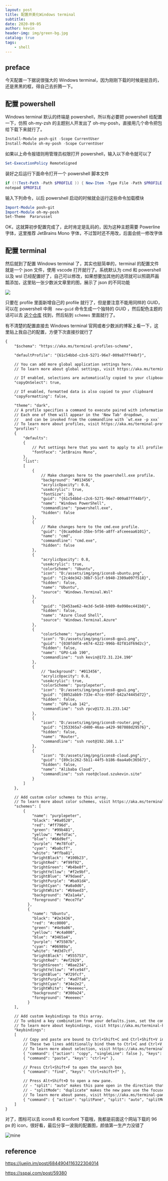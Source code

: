 ```yaml
---
layout: post
title: 配置并美化Windows terminal
subtitle: 
date: 2020-09-05
author: kevin
header-img: img/green-bg.jpg
catalog: true
tags:
    - shell
---
```




## preface



今天配置一下据说很强大的 Windows terminal，因为刚刚下载的时候是挺丑的，还是黑黑的框，得自己去折腾一下。



## 配置 powershell



Windows terminal 默认的终端是 powershell，所以有必要把 powershell 给配置一下，仿照 oh-my-zsh 的主题别人开发出了 oh-my-posh，直接用几个命令把包给下载下来就行了。



```powershell
Install-Module posh-git -Scope CurrentUser
Install-Module oh-my-posh -Scope CurrentUser
```



如果以上命令报错则用管理员权限打开 powershell，输入以下命令就可以了



```powershell
Set-ExecutionPolicy RemoteSigned
```



装好之后运行下面命令打开一个 powershell 脚本文件



```powershell
if (!(Test-Path -Path $PROFILE )) { New-Item -Type File -Path $PROFILE -Force }
notepad $PROFILE
```



输入下列命令，以后 powershell 启动的时候就会运行这些命令加载模块



```powershell
Import-Module posh-git
Import-Module oh-my-posh
Set-Theme  Pararussel
```



OK，这就算初步配置完成了，此时肯定是乱码的，因为这种主题需要 Powerline 字体，这里推荐 JetBrains Mono 字体，不过暂时还不用改，后面会统一修改字体



## 配置 terminal



然后就到了配置 Windows terminal 了，其实也挺简单的，terminal 的配置文件就是一个 json 文件，使用 vscode 打开就行了。系统默认为 cmd 和 powershell 以及 wsl 已经配置好了，自己可以修改，如果想要加其他的选项就可以照葫芦画瓢添加，这里贴一张少数派文章里的图，展示了 json 的不同功能



![](https://cdn.sspai.com/editor/u_spencerwoo/15836861908691.png?imageView2/2/w/1120/q/90/interlace/1/ignore-error/1)



只要在 profile 里面新增自己的 profile 就行了，但是要注意不能用同样的 GUID，可以在 powershell 中用 ` new-guid` 命令生成一个独特的 GUID ，然后配色主题的话可以去 [这个仓库](https://github.com/mbadolato/iTerm2-Color-Schemes) 找到，然后贴到 `schemes` 里面就行了。



有不清楚的配置直接去 Windows terminal 官网或者少数派的博客上看一下，这里贴上我自己的配置，方便下次直接抄就行了



```txt
{
    "$schema": "https://aka.ms/terminal-profiles-schema",

    "defaultProfile": "{61c54bbd-c2c6-5271-96e7-009a87ff44bf}",

    // You can add more global application settings here.
    // To learn more about global settings, visit https://aka.ms/terminal-global-settings

    // If enabled, selections are automatically copied to your clipboard.
    "copyOnSelect": true,

    // If enabled, formatted data is also copied to your clipboard
    "copyFormatting": false,

    "theme": "dark",
    // A profile specifies a command to execute paired with information about how it should look and feel.
    // Each one of them will appear in the 'New Tab' dropdown,
    //   and can be invoked from the commandline with `wt.exe -p xxx`
    // To learn more about profiles, visit https://aka.ms/terminal-profile-settings
    "profiles":
    {
        "defaults":
        {
            // Put settings here that you want to apply to all profiles.
            "fontFace": "JetBrains Mono",
        },
        "list":
        [
            {
                // Make changes here to the powershell.exe profile.
                "background": "#013456",
                "acrylicOpacity": 0.8,
                "useAcrylic": true,
                "fontSize": 10,
                "guid": "{61c54bbd-c2c6-5271-96e7-009a87ff44bf}",
                "name": "Windows PowerShell",
                "commandline": "powershell.exe",
                "hidden": false
            },
            {
                // Make changes here to the cmd.exe profile.
                "guid": "{0caa0dad-35be-5f56-a8ff-afceeeaa6101}",
                "name": "cmd",
                "commandline": "cmd.exe",
                "hidden": false
            },
            {
                "acrylicOpacity": 0.8,
                "useAcrylic": true,
                "colorScheme": "Ubuntu",
                "icon": "D:/assets/img/png/icons8-ubuntu.png",
                "guid": "{2c4de342-38b7-51cf-b940-2309a097f518}",
                "hidden": false,
                "name": "Ubuntu",
                "source": "Windows.Terminal.Wsl"
            },
            {
                "guid": "{b453ae62-4e3d-5e58-b989-0a998ec441b8}",
                "hidden": false,
                "name": "Azure Cloud Shell",
                "source": "Windows.Terminal.Azure"
            },
            {
                "colorScheme": "purplepeter",
                "icon": "D:/assets/img/png/icons8-gpu1.png",
                "guid": "{038fddf4-e674-4222-996b-02f81df69d2c}",
                "hidden": false,
                "name": "GPU-Lab 190",
                "commandline": "ssh kevin@172.31.224.190"
            },
            {
                // "background": "#013456",
                "acrylicOpacity": 0.8,
                "useAcrylic": true,
                "colorScheme": "purplepeter",
                "icon": "D:/assets/img/png/icons8-gpu1.png",
                "guid": "{8052abb9-733e-47ce-950f-b42a74445d72}",
                "hidden": false,
                "name": "GPU-Lab 142",
                "commandline": "ssh rpcv@172.31.233.142"
            },
            {
                "icon": "D:/assets/img/png/icons8-router.png",
                "guid": "{353365a7-d400-46aa-a429-987088d29576}",
                "hidden": false,
                "name": "Router",
                "commandline": "ssh root@192.168.1.1"
            },
            {
                "icon": "D:/assets/img/png/icons8-cloud.png",
                "guid": "{89c1c262-5b11-44f5-b186-0aa4a0c36567}",
                "hidden": false,
                "name": "Alibaba Cloud",
                "commandline": "ssh root@cloud.szukevin.site"
            }
        ]
    },

    // Add custom color schemes to this array.
    // To learn more about color schemes, visit https://aka.ms/terminal-color-schemes
    "schemes": [
        {
            "name": "purplepeter",
            "black": "#0a0520",
            "red": "#ff796d",
            "green": "#99b481",
            "yellow": "#efdfac",
            "blue": "#66d9ef",
            "purple": "#e78fcd",
            "cyan": "#ba8cff",
            "white": "#ffba81",
            "brightBlack": "#100b23",
            "brightRed": "#f99f92",
            "brightGreen": "#b4be8f",
            "brightYellow": "#f2e9bf",
            "brightBlue": "#79daed",
            "brightPurple": "#ba91d4",
            "brightCyan": "#a0a0d6",
            "brightWhite": "#b9aed3",
            "background": "#2a1a4a",
            "foreground": "#ece7fa"
          },
          {
            "name": "Ubuntu",
            "black": "#2e3436",
            "red": "#cc0000",
            "green": "#4e9a06",
            "yellow": "#c4a000",
            "blue": "#3465a4",
            "purple": "#75507b",
            "cyan": "#06989a",
            "white": "#d3d7cf",
            "brightBlack": "#555753",
            "brightRed": "#ef2929",
            "brightGreen": "#8ae234",
            "brightYellow": "#fce94f",
            "brightBlue": "#729fcf",
            "brightPurple": "#ad7fa8",
            "brightCyan": "#34e2e2",
            "brightWhite": "#eeeeec",
            "background": "#300a24",
            "foreground": "#eeeeec"
          }
    ],

    // Add custom keybindings to this array.
    // To unbind a key combination from your defaults.json, set the command to "unbound".
    // To learn more about keybindings, visit https://aka.ms/terminal-keybindings
    "keybindings":
    [
        // Copy and paste are bound to Ctrl+Shift+C and Ctrl+Shift+V in your defaults.json.
        // These two lines additionally bind them to Ctrl+C and Ctrl+V.
        // To learn more about selection, visit https://aka.ms/terminal-selection
        { "command": {"action": "copy", "singleLine": false }, "keys": "ctrl+c" },
        { "command": "paste", "keys": "ctrl+v" },

        // Press Ctrl+Shift+F to open the search box
        { "command": "find", "keys": "ctrl+shift+f" },

        // Press Alt+Shift+D to open a new pane.
        // - "split": "auto" makes this pane open in the direction that provides the most surface area.
        // - "splitMode": "duplicate" makes the new pane use the focused pane's profile.
        // To learn more about panes, visit https://aka.ms/terminal-panes
        { "command": { "action": "splitPane", "split": "auto", "splitMode": "duplicate" }, "keys": "alt+shift+d" }
    ]
}

```



对了，图标可以去 icons8 和 iconfont 下载哦，我都是前面这个网站下载的 96 px 的 icon，很好看，最后分享一波我的配置图，颜值第一生产力没错了

![mine](https://i.loli.net/2020/09/05/Il2RqswzQ8JUbWO.png)



## reference



https://juejin.im/post/6844904116322304014

https://sspai.com/post/59380

